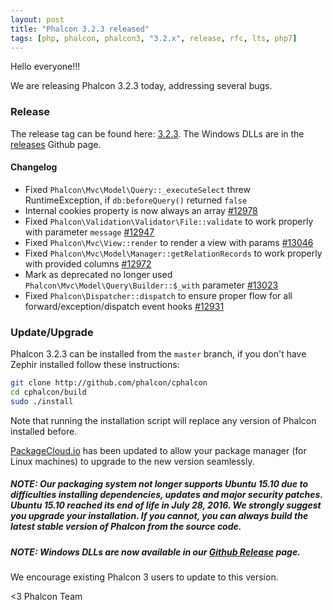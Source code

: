 ```yaml
---
layout: post
title: "Phalcon 3.2.3 released"
tags: [php, phalcon, phalcon3, "3.2.x", release, rfc, lts, php7]
---
```


Hello everyone!!!

We are releasing Phalcon 3.2.3 today, addressing several bugs. 

<!--more-->
### Release
The release tag can be found here: [3.2.3](https://github.com/phalcon/cphalcon/releases/tag/v3.2.3). The Windows DLLs are in the [releases](https://github.com/phalcon/cphalcon/releases/) Github page.

#### Changelog
- Fixed `Phalcon\Mvc\Model\Query::_executeSelect` threw RuntimeException, if `db:beforeQuery()` returned `false`
- Internal cookies property is now always an array [#12978](https://github.com/phalcon/cphalcon/issues/12978)
- Fixed `Phalcon\Validation\Validator\File::validate` to work properly with parameter `message` [#12947](https://github.com/phalcon/cphalcon/issues/12947)
- Fixed `Phalcon\Mvc\View::render` to render a view with params [#13046](https://github.com/phalcon/cphalcon/issues/13046)
- Fixed `Phalcon\Mvc\Model\Manager::getRelationRecords` to work properly with provided columns [#12972](https://github.com/phalcon/cphalcon/issues/12972)
- Mark as deprecated no longer used `Phalcon\Mvc\Model\Query\Builder::$_with` parameter [#13023](https://github.com/phalcon/cphalcon/issues/13023)
- Fixed `Phalcon\Dispatcher::dispatch` to ensure proper flow for all forward/exception/dispatch event hooks [#12931](https://github.com/phalcon/cphalcon/issues/12931)

### Update/Upgrade
Phalcon 3.2.3 can be installed from the `master` branch, if you don't have Zephir installed follow these instructions:

```sh
git clone http://github.com/phalcon/cphalcon
cd cphalcon/build
sudo ./install
```

Note that running the installation script will replace any version of Phalcon installed before.

[PackageCloud.io](https://packagecloud.io/phalcon/stable) has been updated to allow your package manager (for Linux machines) to upgrade to the new version seamlessly.

<h5 class="alert alert-danger">
<strong>NOTE</strong>: Our packaging system not longer supports Ubuntu 15.10 due to difficulties installing dependencies, updates and major security patches. Ubuntu 15.10 reached its end of life in July 28, 2016. We strongly suggest you upgrade your installation. If you cannot, you can always build the latest stable version of Phalcon from the source code.
</h5>

<h5 class="alert alert-danger">
<strong>NOTE</strong>: Windows DLLs are now available in our <a href="https://github.com/phalcon/cphalcon/releases/tag/v3.2.3">Github Release</a> page.
</h5>

We encourage existing Phalcon 3 users to update to this version.


<3 Phalcon Team

